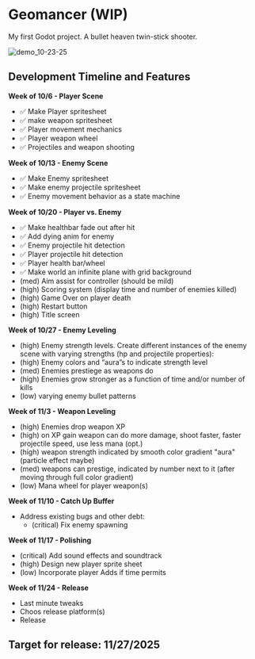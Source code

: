 # Geomancer (WIP)

My first Godot project. A bullet heaven twin-stick shooter.

![demo_10-23-25](https://github.com/user-attachments/assets/e7d283c6-c3a0-4561-9495-10b688a69f55)

## Development Timeline and Features

**Week of 10/6 - Player Scene**
- ✅ Make Player spritesheet
- ✅ make weapon spritesheet
- ✅ Player movement mechanics
- ✅ Player weapon wheel
- ✅ Projectiles and weapon shooting

**Week of 10/13 - Enemy Scene**
- ✅ Make Enemy spritesheet
- ✅ Make enemy projectile spritesheet
- ✅ Enemy movement behavior as a state machine

**Week of 10/20 - Player vs. Enemy**
- ✅ Make healthbar fade out after hit
- ✅ Add dying anim for enemy
- ✅ Enemy projectile hit detection
- ✅ Player projectile hit detection
- ✅ Player health bar/wheel
- ✅ Make world an infinite plane with grid background
- (med) Aim assist for controller (should be mild)
- (high) Scoring system (display time and number of enemies killed)
- (high) Game Over on player death
- (high) Restart button
- (high) Title screen

**Week of 10/27 - Enemy Leveling**
- (high) Enemy strength levels. Create different instances of the enemy scene with varying strengths (hp and projectile properties):
- (high) Enemy colors and “aura”s to indicate strength level
- (med) Enemies prestiege  as weapons do
- (high) Enemies grow stronger as a function of time and/or number of kills
- (low) varying enemy bullet patterns

**Week of 11/3 - Weapon Leveling**
- (high) Enemies drop weapon XP
- (high) on XP gain weapon can do more damage, shoot faster, faster projectile speed, use less mana (opt.)
- (high) weapon strength indicated by smooth color gradient "aura" (particle effect maybe)
- (med) weapons can prestige, indicated by number next to it (after moving through full color gradient)
- (low) Mana wheel for player weapon(s)

**Week of 11/10 - Catch Up Buffer**
- Address existing bugs and other debt:
    - (critical) Fix enemy spawning

**Week of 11/17 - Polishing**
- (critical) Add sound effects and soundtrack
- (high) Design new player sprite sheet
- (low) Incorporate player Adds if time permits

**Week of 11/24 - Release**
- Last minute tweaks
- Choos release platform(s)
- Release

## Target for release: 11/27/2025
